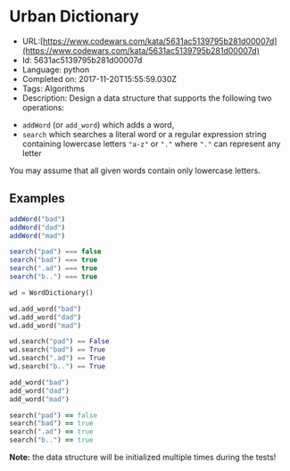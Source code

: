 # Urban Dictionary

 - URL:[https://www.codewars.com/kata/5631ac5139795b281d00007d](https://www.codewars.com/kata/5631ac5139795b281d00007d)
 - Id: 5631ac5139795b281d00007d
 - Language: python
 - Completed on: 2017-11-20T15:55:59.030Z
 - Tags: Algorithms
 - Description:
Design a data structure that supports the following two operations:

* `addWord` (or `add_word`) which adds a word,
* `search` which searches a literal word or a regular expression string containing lowercase letters `"a-z"` or `"."` where `"."` can represent any letter

You may assume that all given words contain only lowercase letters.


## Examples
```javascript
addWord("bad")
addWord("dad")
addWord("mad")

search("pad") === false
search("bad") === true
search(".ad") === true
search("b..") === true
```
```python
wd = WordDictionary()

wd.add_word("bad")
wd.add_word("dad")
wd.add_word("mad")

wd.search("pad") == False
wd.search("bad") == True
wd.search(".ad") == True
wd.search("b..") == True
```
```ruby
add_word("bad")
add_word("dad")
add_word("mad")

search("pad") == false
search("bad") == true
search(".ad") == true
search("b..") == true
```

**Note:** the data structure will be initialized multiple times during the tests!
